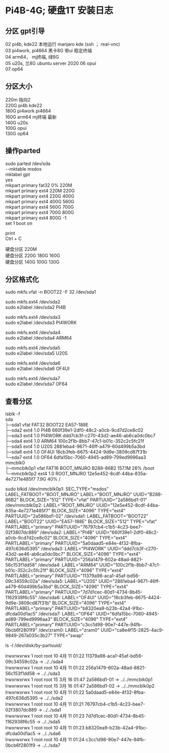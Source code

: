 # Pi4B-4G; 硬盘1T 安装日志 

## 分区 gpt引导  
02 pi4b, kde22 本地运行  manjaro kde  (ssh ； real-vnc)  
03 pi4work, pi4664 黑卡8G  带ui  稳定终端  
04 arm64， mj终端, 绿8G   
05 u20s, 兰8G   ubuntu server 2020
06 opui  
07 op64  

## 分区大小
220m   指向2  
220G  pi4b       kde22  
180G  pi4work    pi4664  
160G  arm64     mj终端   最新  
140G  u20s    
100G  opui  
130G  op64   

## 操作parted
sudo parted /dev/sda  
--mktable msdos  
mklabel gpt  
  yes  
mkpart primary fat32 0% 220M  
mkpart primary ext4 220M 220G   
mkpart primary ext4 220G 400G  
mkpart primary ext4 400G 560G  
mkpart primary ext4 560G 700G  
mkpart primary ext4 700G 800G  
mkpart primary ext4 800G -1  
 set 1 boot on  
  
  
 print  
 Ctrl + C  
  
硬盘分区    220M   
硬盘分区    220G  180G  160G    
硬盘分区    140G  100G  130G   

## 分区格式化 
sudo mkfs.vfat -n BOOT22 -F 32 /dev/sda1 
  
sudo mkfs.ext4 /dev/sda2  
sudo e2label /dev/sda2 PI4B  
  
sudo mkfs.ext4 /dev/sda3  
sudo e2label /dev/sda3 PI4WORK  
  
sudo mkfs.ext4 /dev/sda4  
sudo e2label /dev/sda4 ARM64  
  
sudo mkfs.ext4 /dev/sda5  
sudo e2label /dev/sda5 U20S  
  
sudo mkfs.ext4 /dev/sda6  
sudo e2label /dev/sda6 OF4UI  
  
sudo mkfs.ext4 /dev/sda7  
sudo e2label /dev/sda7 OF64  
  
## 查看分区  
  
lsblk -f  
sda                                                                                     
├─sda1      vfat   FAT32 BOOT22     EA57-188E                                           
├─sda2      ext4   1.0   PI4B       660f39e1-2df0-48c2-a0cb-9cd7d2ce8c02                
├─sda3      ext4   1.0   PI4WORK    ddd7cb3f-c270-43d2-ae46-ab6ca0dc0bc7                
├─sda4      ext4   1.0   ARM64      100c2f1b-8bb7-47c1-b01c-352c2c5fc21f                
├─sda5      ext4   1.0   U20S       2881eba4-9671-46ff-a479-60d499b5a3bd                
├─sda6      ext4   1.0   OF4UI      18cb3feb-6675-4424-9d9e-3809cd87f31b                
└─sda7      ext4   1.0   OF64       6dfa15bc-7060-4945-ad89-799ed9996aa3  
mmcblk0                                                                                 
├─mmcblk0p1 vfat   FAT16 BOOT_MNJRO B288-86B2                             157.1M    26% /boot
└─mmcblk0p2 ext4   1.0   ROOT_MNJRO 12e5e452-8cdf-44ba-835a-4e7271e485f7    7.9G    40% /

sudo blkid
/dev/mmcblk0p1: SEC_TYPE="msdos" LABEL_FATBOOT="BOOT_MNJRO" LABEL="BOOT_MNJRO" UUID="B288-86B2" BLOCK_SIZE="512" TYPE="vfat" PARTUUID="2a586bd1-01"
/dev/mmcblk0p2: LABEL="ROOT_MNJRO" UUID="12e5e452-8cdf-44ba-835a-4e7271e485f7" BLOCK_SIZE="4096" TYPE="ext4" PARTUUID="2a586bd1-02"
/dev/sda1: LABEL_FATBOOT="BOOT22" LABEL="BOOT22" UUID="EA57-188E" BLOCK_SIZE="512" TYPE="vfat" PARTLABEL="primary" PARTUUID="76797cb4-c1b5-4c23-bee7-02f3807dc889"
/dev/sda2: LABEL="PI4B" UUID="660f39e1-2df0-48c2-a0cb-9cd7d2ce8c02" BLOCK_SIZE="4096" TYPE="ext4" PARTLABEL="primary" PARTUUID="5a0daad5-e84e-4f32-8fba-497c636d5395"
/dev/sda3: LABEL="PI4WORK" UUID="ddd7cb3f-c270-43d2-ae46-ab6ca0dc0bc7" BLOCK_SIZE="4096" TYPE="ext4" PARTLABEL="primary" PARTUUID="256a1479-602a-48ad-8821-56c153f1dd58"
/dev/sda4: LABEL="ARM64" UUID="100c2f1b-8bb7-47c1-b01c-352c2c5fc21f" BLOCK_SIZE="4096" TYPE="ext4" PARTLABEL="primary" PARTUUID="11379a98-aca1-45af-bd56-09c34559c02a"
/dev/sda5: LABEL="U20S" UUID="2881eba4-9671-46ff-a479-60d499b5a3bd" BLOCK_SIZE="4096" TYPE="ext4" PARTLABEL="primary" PARTUUID="7d7d1cec-80d1-4734-8b45-1162938f6c55"
/dev/sda6: LABEL="OF4UI" UUID="18cb3feb-6675-4424-9d9e-3809cd87f31b" BLOCK_SIZE="4096" TYPE="ext4" PARTLABEL="primary" PARTUUID="b8320ea9-b23b-42a4-91bc-dfcda00d1ac5"
/dev/sda7: LABEL="OF64" UUID="6dfa15bc-7060-4945-ad89-799ed9996aa3" BLOCK_SIZE="4096" TYPE="ext4" PARTLABEL="primary" PARTUUID="c3cc1d98-90e7-447e-94fb-0bcb6f2801f9"
/dev/zram0: LABEL="zram0" UUID="ca8e4f15-2825-4ac9-9849-267a035c3b27" TYPE="swap"  


  
ls -l /dev/disk/by-partuuid/  

lrwxrwxrwx 1 root root 10  4月 11 01:22 11379a98-aca1-45af-bd56-09c34559c02a -> ../../sda4  
lrwxrwxrwx 1 root root 10  4月 11 01:22 256a1479-602a-48ad-8821-56c153f1dd58 -> ../../sda3  
lrwxrwxrwx 1 root root 15  3月 16 01:47 2a586bd1-01 -> ../../mmcblk0p1  
lrwxrwxrwx 1 root root 15  3月 16 01:47 2a586bd1-02 -> ../../mmcblk0p2  
lrwxrwxrwx 1 root root 10  4月 11 01:22 5a0daad5-e84e-4f32-8fba-497c636d5395 -> ../../sda2  
lrwxrwxrwx 1 root root 10  4月 11 01:21 76797cb4-c1b5-4c23-bee7-02f3807dc889 -> ../../sda1  
lrwxrwxrwx 1 root root 10  4月 11 01:23 7d7d1cec-80d1-4734-8b45-1162938f6c55 -> ../../sda5  
lrwxrwxrwx 1 root root 10  4月 11 01:23 b8320ea9-b23b-42a4-91bc-dfcda00d1ac5 -> ../../sda6  
lrwxrwxrwx 1 root root 10  4月 11 01:24 c3cc1d98-90e7-447e-94fb-0bcb6f2801f9 -> ../../sda7  


